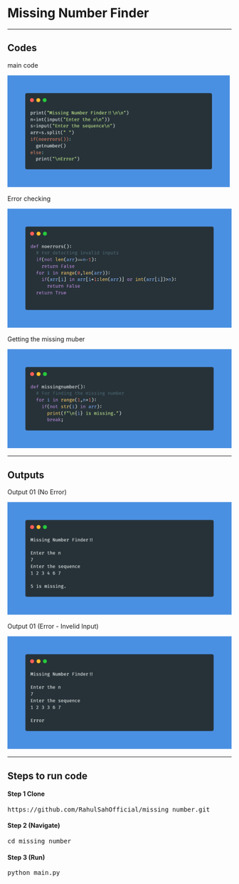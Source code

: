 <h1>Missing Number Finder</h1>
<hr>
<h2>Codes</h2>
<p>main code</p>
<img style="width:500px" src="https://raw.githubusercontent.com/RahulSahOfficial/missing_number/main/images/main.png" alt="">
<p>Error checking</p>
<img src="https://raw.githubusercontent.com/RahulSahOfficial/missing_number/main/images/errorcheck.png" alt="">
<p>Getting the missing muber</p>
<img src="https://raw.githubusercontent.com/RahulSahOfficial/missing_number/main/images/missingno.png" alt="">
<hr>
<h2>Outputs</h2>
<p>Output 01 (No Error)</p>
<img src="https://raw.githubusercontent.com/RahulSahOfficial/missing_number/main/images/output01.png" alt="">
<p>Output 01 (Error - Invelid Input)</p>
<img src="https://raw.githubusercontent.com/RahulSahOfficial/missing_number/main/images/output02.png" alt="">
<hr>
<h2>Steps to run code</h2>
<h4>Step 1 Clone</h4>
<pre>
https://github.com/RahulSahOfficial/missing_number.git
</pre>
<h4>Step 2 (Navigate)</h4>
<pre>
cd missing_number
</pre>
<h4>Step 3 (Run)</h4>
<pre>
python main.py
</pre>

